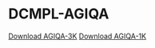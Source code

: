 # DCMPL-AGIQA
[Download AGIQA-3K](https://drive.google.com/file/d/1YT9Fryok-ozYPIvT1V3gEnEF-Ij3UxPp/view?usp=drive_link)
[Download AGIQA-1K](https://drive.google.com/file/d/158uTLMnxGlzYA11r5jOtXFAWAG_4sjia/view)
